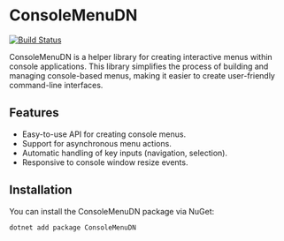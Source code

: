 # ConsoleMenuDN

[![Build Status](https://github.com/dbennett33/console-menu-dn/actions/workflows/publish-to-nuget.yml/badge.svg)](https://github.com/dbennett33/console-menu-dn/actions)

ConsoleMenuDN is a helper library for creating interactive menus within console applications. This library simplifies the process of building and managing console-based menus, making it easier to create user-friendly command-line interfaces.

## Features

- Easy-to-use API for creating console menus.
- Support for asynchronous menu actions.
- Automatic handling of key inputs (navigation, selection).
- Responsive to console window resize events.

## Installation

You can install the ConsoleMenuDN package via NuGet:

```sh
dotnet add package ConsoleMenuDN
